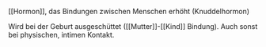 [[Hormon]], das Bindungen zwischen Menschen erhöht (Knuddelhormon)

Wird bei der Geburt ausgeschüttet ([[Mutter]]-[[Kind]] Bindung).
Auch sonst bei physischen, intimen Kontakt.
   